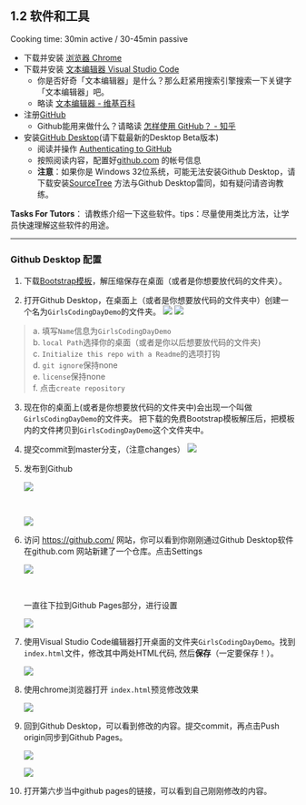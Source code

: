 ## 1.2 软件和工具

Cooking time: 30min active / 30-45min passive

- 下载并安装 [浏览器 Chrome](http://cn.bing.com/search?q=chrome)
- 下载并安装 [文本编辑器 Visual Studio Code](https://code.visualstudio.com/)
  - 你是否好奇「文本编辑器」是什么？那么赶紧用搜索引擎搜索一下关键字「文本编辑器」吧。
  - 略读 [文本编辑器 - 维基百科](https://zh.wikipedia.org/wiki/%E6%96%87%E6%9C%AC%E7%BC%96%E8%BE%91%E5%99%A8)
- 注册[GitHub](https://github.com/)
  - Github能用来做什么？请略读 [怎样使用 GitHub？ - 知乎](https://www.zhihu.com/question/20070065)
- 安装[GitHub Desktop](https://desktop.github.com/)(请下载最新的Desktop Beta版本)
  - 阅读并操作 [Authenticating to GitHub](https://help.github.com/desktop/guides/getting-started-with-github-desktop/authenticating-to-github/)
  - 按照阅读内容，配置好[github.com](http://github.com) 的帐号信息
  - **注意**：如果你是 Windows 32位系统，可能无法安装Github Desktop，请下载安装[SourceTree](https://www.sourcetreeapp.com/) 方法与Github Desktop雷同，如有疑问请咨询教练。

**Tasks For Tutors**：
请教练介绍一下这些软件。tips：尽量使用类比方法，让学员快速理解这些软件的用途。

------

### Github Desktop 配置

1.  下载[Bootstrap模板](http://ocuwjo7n4.bkt.clouddn.com/startbootstrap-clean-blog-gh-pages.zip)，解压缩保存在桌面（或者是你想要放代码的文件夹）。

2. 打开Github Desktop，在桌面上（或者是你想要放代码的文件夹中）创建一个名为`GirlsCodingDayDemo`的文件夹。
   ![](http://ocuwjo7n4.bkt.clouddn.com/blog/2017-07-20-githubDesktopCreateNewRepo.png)
   ![](http://ocuwjo7n4.bkt.clouddn.com/blog/2017-07-20-gitDesktopNewRepoInfo.png)

  > a. 填写`Name`信息为`GirlsCodingDayDemo`  
  > b. `local Path`选择你的桌面（或者是你以后想要放代码的文件夹)  
    c. `Initialize this repo with a Readme`的选项打钩  
    d. `git ignore`保持none  
    e. `license`保持none  
    f. 点击`create repository`  
3. 现在你的桌面上(或者是你想要放代码的文件夹中)会出现一个叫做`GirlsCodingDayDemo`的文件夹。
   把下载的免费Bootstrap模板解压后，把模板内的文件拷贝到`GirlsCodingDayDemo`这个文件夹中。
4. 提交commit到master分支，（注意changes）
   ![](http://ocuwjo7n4.bkt.clouddn.com/blog/2017-05-26-064013.jpg)
5. 发布到Github

   ![](http://ocuwjo7n4.bkt.clouddn.com/blog/2017-05-26-063511.jpg)

   ​

   ![](http://ocuwjo7n4.bkt.clouddn.com/blog/2017-05-26-064818.jpg)

6. 访问 https://github.com/ 网站，你可以看到你刚刚通过Github Desktop软件在github.com 网站新建了一个仓库。点击Settings

   ![](http://ocuwjo7n4.bkt.clouddn.com/blog/2017-05-26-064950.jpg)

   ​

   一直往下拉到Github Pages部分，进行设置

   ![](http://ocuwjo7n4.bkt.clouddn.com/blog/2017-05-26-065152.jpg)

7. 使用Visual Studio Code编辑器打开桌面的文件夹`GirlsCodingDayDemo`。找到`index.html`文件，修改其中两处HTML代码, 然后**保存**（一定要保存！）。

   ![](http://ocuwjo7n4.bkt.clouddn.com/blog/2017-05-26-065430.jpg)

8. 使用chrome浏览器打开 `index.html`预览修改效果

   ![](http://ocuwjo7n4.bkt.clouddn.com/blog/2017-05-26-071652.jpg)

9. 回到Github Desktop，可以看到修改的内容。提交commit，再点击Push origin同步到Github Pages。

   ![](http://ocuwjo7n4.bkt.clouddn.com/blog/2017-05-26-070446.jpg)

   ![](http://ocuwjo7n4.bkt.clouddn.com/blog/2017-05-26-070754.jpg)

10. 打开第六步当中github pages的链接，可以看到自己刚刚修改的内容。
